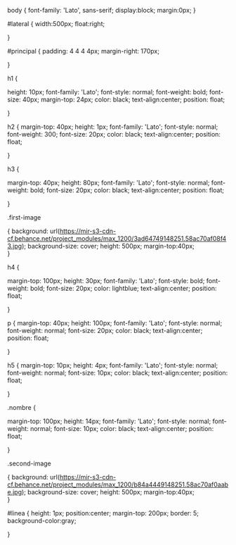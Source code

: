 body {
  font-family: 'Lato', sans-serif;
  display:block;
  margin:0px;
}



#lateral {
  width:500px; 
   float:right;

}

#principal {
padding: 4 4 4 4px; 
   margin-right: 170px; 
  
}

h1 {
  
  height: 10px;
  font-family: 'Lato';
  font-style: normal;
  font-weight: bold;
  font-size: 40px;
  margin-top: 24px;
  color: black;
  text-align:center;
  position: float;

}

h2 {
  margin-top: 40px;
  height: 1px;
  font-family: 'Lato';
  font-style: normal;
  font-weight: 300;
  font-size: 20px;
  color: black;
  text-align:center;
  position: float;
  
}

h3 {
  
  margin-top: 40px;
  height: 80px;
  font-family: 'Lato';
  font-style: normal;
  font-weight: bold;
  font-size: 20px;
  color: black;
  text-align:center;
  position: float;
  
}

.first-image

{
   background: url(https://mir-s3-cdn-cf.behance.net/project_modules/max_1200/3ad64749148251.58ac70af08f43.jpg);
 background-size: cover;
 height: 500px;
  margin-top:40px;  
}

h4 {
  
  margin-top: 100px;
  height: 30px;
  font-family: 'Lato';
  font-style: bold;
  font-weight: bold;
  font-size: 20px;
  color: lightblue;
  text-align:center;
  position: float;
  
}

p {
  margin-top: 40px;
  height: 100px;
  font-family: 'Lato';
  font-style: normal;
  font-weight: normal;
  font-size: 20px;
  color: black;
  text-align:center;
  position: float;
  
}

h5 {
  margin-top: 10px;
  height: 4px;
  font-family: 'Lato';
  font-style: normal;
  font-weight: normal;
  font-size: 10px;
  color: black;
  text-align:center;
  position: float;
  
}

.nombre {
  
margin-top: 100px;
  height: 14px;
  font-family: 'Lato';
  font-style: normal;
  font-weight: normal;
  font-size: 10px;
  color: black;
  text-align:center;
  position: float;
  
}


.second-image

{
   background: url(https://mir-s3-cdn-cf.behance.net/project_modules/max_1200/b84a4449148251.58ac70af0aabe.jpg);
 background-size: cover;
 height: 500px;
  margin-top:40px;  
}


 #linea {
    height: 1px;
    position:center;
    margin-top: 200px;
    border: 5;
    background-color:gray; 
  
}